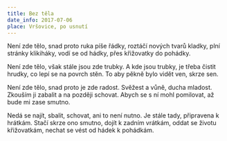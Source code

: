 ```yaml
---
title: Bez těla
date_info: 2017-07-06
place: Vršovice, po usnutí
---
```


Není zde tělo, snad proto ruka píše řádky,
roztáčí nových tvarů kladky,
plní stránky klikiháky,
vodí se od hádky, přes křižovatky do pohádky.

Není zde tělo, však stále jsou zde trubky.
A kde jsou trubky, je třeba čistit hrudky,
co lepí se na povrch stěn.
To aby pěkně bylo vidět ven, skrze sen.

Není zde tělo, snad proto je zde radost.
Svěžest a vůně, ducha mladost.
Zkouším ji zabalit a na později schovat.
Abych se s ní mohl pomilovat,
až bude mi zase smutno.

Nedá se najít, sbalit, schovat,
ani to není nutno.
Je stále tady, připravena k hrátkám.
Stačí skrze ono smutno,
dojít k zadním vrátkám,
oddat se životu křižovatkám,
nechat se vést od hádek k pohádkám.
